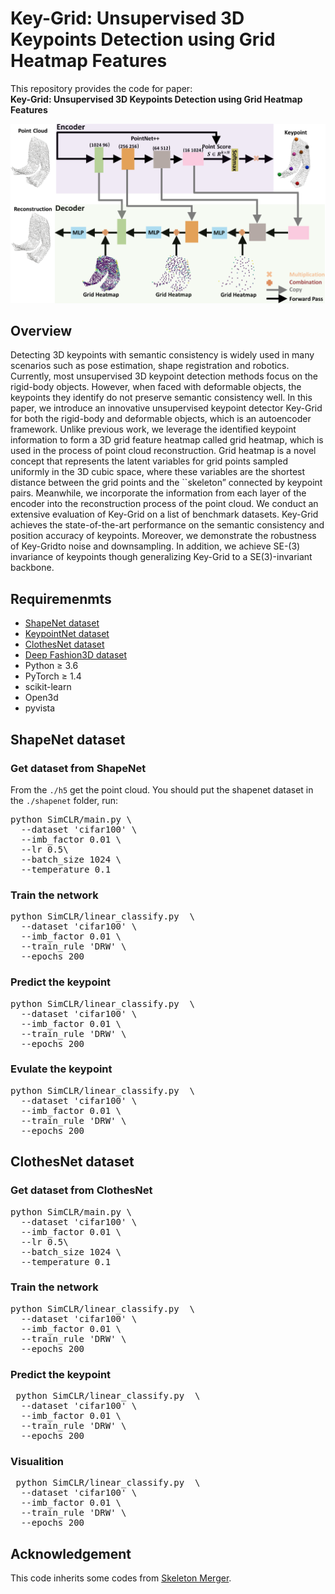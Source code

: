 # Key-Grid: Unsupervised 3D Keypoints Detection using Grid Heatmap Features


This repository provides the  code for paper: <br>
**Key-Grid: Unsupervised 3D Keypoints Detection using Grid Heatmap Features**
<p align="center">
    <img src="./image/allmethod.png" width="1000"><br>
  
## Overview
Detecting 3D keypoints with semantic consistency is widely used in many scenarios such as pose estimation, shape registration and robotics.
Currently, most unsupervised 3D keypoint detection methods focus on the rigid-body objects. 
However, when faced with deformable objects, the keypoints they identify do not preserve semantic consistency well.
In this paper, we introduce an innovative unsupervised keypoint detector Key-Grid for both the rigid-body and deformable objects, which is an autoencoder framework. 
Unlike previous work, we leverage the identified keypoint information to form a 3D grid feature heatmap called grid heatmap, which is used in the process of point cloud reconstruction.
Grid heatmap is a novel concept that represents the latent variables for grid points sampled uniformly in the 3D cubic space, where these variables are the shortest distance between the grid points and the ``skeleton” connected by keypoint pairs.
Meanwhile, we incorporate the information from each layer of the encoder into the reconstruction process of the point cloud.
We conduct an extensive evaluation of Key-Grid on  a list of benchmark datasets. 
Key-Grid achieves the state-of-the-art performance on the semantic consistency and position accuracy of keypoints.
Moreover, we demonstrate the robustness of Key-Gridto noise and downsampling. 
In addition, we achieve SE-(3) invariance of keypoints though generalizing Key-Grid to a SE(3)-invariant backbone.
## Requiremenmts
* [ShapeNet dataset](https://github.com/qq456cvb/KeypointNet)
* [KeypointNet dataset](https://github.com/qq456cvb/KeypointNet)
* [ClothesNet dataset](https://sites.google.com/view/clothesnet/home)
* [Deep Fashion3D dataset](https://github.com/GAP-LAB-CUHK-SZ/deepFashion3D)
* Python ≥ 3.6
* PyTorch ≥ 1.4
* scikit-learn
* Open3d
* pyvista
## ShapeNet dataset
### Get dataset from ShapeNet
From the `./h5` get the point cloud. You should put the shapenet dataset in the `./shapenet` folder, run:
<pre>python SimCLR/main.py \ 
  --dataset 'cifar100' \ 
  --imb_factor 0.01 \
  --lr 0.5\
  --batch_size 1024 \
  --temperature 0.1 
</pre>
### Train the network

<pre>python SimCLR/linear_classify.py  \
  --dataset 'cifar100' \ 
  --imb_factor 0.01 \
  --train_rule 'DRW' \
  --epochs 200 
</pre>
### Predict the keypoint 
<pre>python SimCLR/linear_classify.py  \
  --dataset 'cifar100' \ 
  --imb_factor 0.01 \
  --train_rule 'DRW' \
  --epochs 200 
</pre>
### Evulate the keypoint
<pre>python SimCLR/linear_classify.py  \
  --dataset 'cifar100' \ 
  --imb_factor 0.01 \
  --train_rule 'DRW' \
  --epochs 200 
</pre>

## ClothesNet dataset
### Get dataset from ClothesNet
<pre>python SimCLR/main.py \ 
  --dataset 'cifar100' \ 
  --imb_factor 0.01 \
  --lr 0.5\
  --batch_size 1024 \
  --temperature 0.1 
</pre>
### Train the network
<pre>python SimCLR/linear_classify.py  \
  --dataset 'cifar100' \ 
  --imb_factor 0.01 \
  --train_rule 'DRW' \
  --epochs 200 
</pre>
### Predict the keypoint 
<pre> python SimCLR/linear_classify.py  \
  --dataset 'cifar100' \ 
  --imb_factor 0.01 \
  --train_rule 'DRW' \
  --epochs 200 
</pre>
### Visualition
<pre> python SimCLR/linear_classify.py  \
  --dataset 'cifar100' \ 
  --imb_factor 0.01 \
  --train_rule 'DRW' \
  --epochs 200 
</pre>

## Acknowledgement
This code inherits some codes from [Skeleton Merger](https://github.com/eliphatfs/SkeletonMerger).
